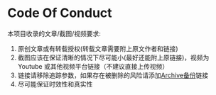 # Code Of Conduct

本项目收录的文章/截图/视频要求:

1. 原创文章或有转载授权(转载文章需要附上原文作者和链接)
2. 截图应该在保证清晰的情况下尽可能小(最好还能附上原链接)，视频为 Youtube 或其他视频平台链接（不建议直接上传视频）
3. 链接请移除追踪参数，如果存在被删除的风险请添加[Archive备份](Archive备份.md)链接
4. 尽可能保证时效性和真实性
